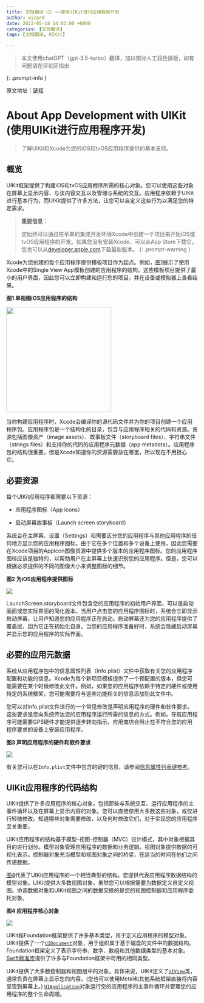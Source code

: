 ```yaml
---
title: 文档翻译（2）——使用UIKit进行应用程序开发
author: wizard
date: 2023-05-18 14:03:00 +0800
categories: [文档翻译]
tags: [文档翻译, UIKit]

---
```


> 本文使用chatGPT（gpt-3.5-turbo）翻译，加以部分人工润色排版，如有问题请在评论区指出
> 
{: .prompt-info }

原文地址：[链接](https://developer.apple.com/documentation/uikit/about_app_development_with_uikit)

# About App Development with UIKit (使用UIKit进行应用程序开发)

> 了解UIKit和Xcode为您的iOS和tvOS应用程序提供的基本支持。

## 概览

UIKit框架提供了构建iOS和tvOS应用程序所需的核心对象。您可以使用这些对象在屏幕上显示内容、与该内容交互以及管理与系统的交互。应用程序依赖于UIKit进行基本行为，而UIKit提供了许多方法，让您可以自定义这些行为以满足您的特定需求。

> **重要信息：**
> 
> 您始终可以通过在苹果的集成开发环境Xcode中创建一个项目来开始iOS或tvOS应用程序的开发。如果您没有安装Xcode，可以从App Store下载它。您也可以从[developer.apple.com](https://developer.apple.com/)下载最新版本。
{: .prompt-warning }

Xcode为您创建的每个应用程序提供模板项目作为起点。例如，[图1](https://developer.apple.com/documentation/uikit/about_app_development_with_uikit#3004316)展示了使用Xcode中的Single View App模板创建的应用程序的结构。这些模板项目提供了最小的用户界面，因此您可以立即构建和运行您的项目，并在设备或模拟器上查看结果。

**图1 单视图iOS应用程序的结构**

<img title="" src="https://docs-assets.developer.apple.com/published/c922d75ec8/8783d1ba-8cc8-4966-afa9-4780a24cc430.png" alt="" width="276" data-align="center">

当你构建应用程序时，Xcode会编译你的源代码文件并为你的项目创建一个应用程序包。应用程序包是一个结构化的目录，包含与应用程序相关的代码和资源。资源包括图像资产（image assets）、故事板文件（storyboard files）、字符串文件（strings files）和支持你的代码的应用程序元数据（app metadata）。应用程序包的结构很重要，但是Xcode知道你的资源需要放在哪里，所以现在不用担心它。

## 必要资源

每个UIKit应用程序都需要以下资源：

* 应用程序图标（App icons）

* 启动屏幕故事板（Launch screen storyboard）

系统会在主屏幕、设置（Settings）和需要区分您的应用程序与其他应用程序的任何地方显示您的应用程序图标。由于它在多个位置和多个设备上使用，因此您需要在Xcode项目的AppIcon图像资源中提供多个版本的应用程序图标。您的应用程序图标应该是独特的，以帮助用户在主屏幕上快速识别您的应用程序。但是，您可以根据必须提供的不同的图像大小来调整图标的细节。

**图2 为iOS应用程序提供图标**

![](https://docs-assets.developer.apple.com/published/06fabca2b6/3004317~dark@2x.png)

LaunchScreen.storyboard文件包含您的应用程序的初始用户界面，可以是启动画面或您实际界面的简化版本。当用户点击您的应用程序图标时，系统会立即显示启动屏幕，让用户知道您的应用程序正在启动。启动屏幕还为您的应用程序提供了覆盖层，因为它正在初始化自身。当您的应用程序准备好时，系统会隐藏启动屏幕并显示您的应用程序的实际界面。

## 必要的应用元数据

系统从应用程序包中的信息属性列表（Info.plist）文件中获取有关您的应用程序配置和功能的信息。Xcode为每个新项目模板提供了一个预配置的版本，但您可能需要在某个时候修改此文件。例如，如果您的应用程序依赖于特定的硬件或使用特定的系统框架，您可能需要将与这些功能相关的信息添加到此文件中。

您可以对Info.plist文件进行的一个常见修改是声明应用程序的硬件和软件要求。这些要求是您向系统传达您的应用程序运行所需的信息的方式。例如，导航应用程序可能需要GPS硬件才能提供逐步转向指示。应用商店会阻止在不符合您的应用程序要求的设备上安装应用程序。

**图3 声明应用程序的硬件和软件要求**

![](https://docs-assets.developer.apple.com/published/afd6ca8355/3004318~dark@2x.png)

有关您可以在`Info.plist`文件中包含的键的信息，请参阅[信息属性列表键参考](https://developer.apple.com/library/archive/documentation/General/Reference/InfoPlistKeyReference/Introduction/Introduction.html#//apple_ref/doc/uid/TP40009247)。

## UIKit应用程序的代码结构

UIKit提供了许多应用程序的核心对象，包括那些与系统交互、运行应用程序的主事件循环以及在屏幕上显示内容的对象。您可以直接使用大多数这些对象，或仅进行轻微修改。知道哪些对象需要修改，以及何时修改它们，对于实现您的应用程序至关重要。

UIKit应用程序的结构基于模型-视图-控制器（MVC）设计模式，其中对象根据其目的进行划分。模型对象管理应用程序的数据和业务逻辑。视图对象提供数据的可视化表示。控制器对象充当模型和视图对象之间的桥梁，在适当的时间在他们之间传递数据。

[图4](https://developer.apple.com/documentation/uikit/about_app_development_with_uikit#3004320)代表了UIKit应用程序的一个相当典型的结构。您提供代表应用程序数据结构的模型对象。UIKit提供大多数视图对象，虽然您可以根据需要为数据定义自定义视图。协调数据对象和UIKit视图之间的数据交换的是您的视图控制器和应用程序委托对象。

**图4 应用程序核心对象**

![](https://docs-assets.developer.apple.com/published/4e7c26b6ad/ff7aa08f-4857-44ce-88d5-7dacbef84509.png)

UIKit和Foundation框架提供了许多基本类型，用于定义应用程序的模型对象。UIKit提供了一个[`UIDocument`](https://developer.apple.com/documentation/uikit/uidocument)对象，用于组织属于基于磁盘的文件中的数据结构。Foundation框架定义了表示字符串、数字、数组和其他数据类型的基本对象。[Swift标准库](https://developer.apple.com/documentation/swift/swift-standard-library)提供了许多与Foundation框架中可用的相同类型。

UIKit提供了大多数控制器和视图层中的对象。具体来说，UIKit定义了[`UIView`](https://developer.apple.com/documentation/uikit/uiview)类，通常负责在屏幕上显示您的内容。(您也可以使用Metal和其他系统框架直接将内容呈现到屏幕上。) [`UIApplication`](https://developer.apple.com/documentation/uikit/uiapplication)对象运行您的应用程序的主事件循环并管理您的应用程序的整个生命周期。